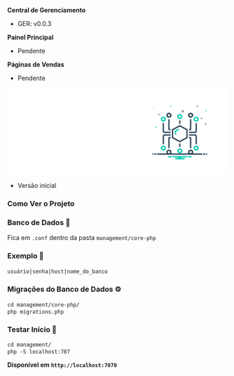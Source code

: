**Central de Gerenciamento**
  - GER: v0.0.3

**Painel Principal**
  - Pendente

**Páginas de Vendas**
  - Pendente

![Logo da minha empresa](./management/css/imgs/favicons/favicon512.png)

- Versão inicial

### Como Ver o Projeto

### Banco de Dados :game_die:
Fica em `.conf` dentro da pasta `management/core-php`
### Exemplo :microscope:
`usuário|senha|host|nome_do_banco`

### Migrações do Banco de Dados :gear:
```
cd management/core-php/
php migrations.php
```

### Testar Início :test_tube:
```
cd management/
php -S localhost:707
```

**Disponível em `http://localhost:7070`**

